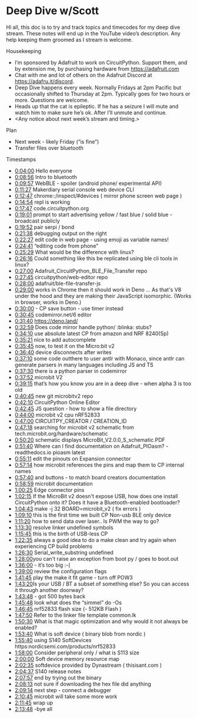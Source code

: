 # Deep Dive w/Scott


Hi all, this doc is to try and track topics and timecodes for my deep dive stream. These notes will end up in the YouTube video’s description. Any help keeping them groomed as I stream is welcome.


Housekeeping
* I’m sponsored by Adafruit to work on CircuitPython. Support them, and by extension me, by purchasing hardware from https://adafruit.com
* Chat with me and lot of others on the Adafruit Discord at https://adafru.it/discord.
* Deep Dive happens every week. Normally Fridays at 2pm Pacific but occasionally shifted to Thursday at 2pm. Typically goes for two hours or more. Questions are welcome.
* Heads up that the cat is epileptic. If he has a seizure I will mute and watch him to make sure he’s ok. After I’ll unmute and continue.
* <Any notice about next week’s stream and timing.>


Plan
* Next week - likely Friday (“is fine”)
* Transfer files over bluetooth


Timestamps
* [0:04:00](https://www.youtube.com/watch?v=lS8eJsIYYno&t=240) Hello everyone
* [0:08:56](https://www.youtube.com/watch?v=lS8eJsIYYno&t=536) Intro to bluetooth
* [0:09:57](https://www.youtube.com/watch?v=lS8eJsIYYno&t=597) WebBLE - spoiler (android phone/ experimental API)
* [0:11:27](https://www.youtube.com/watch?v=lS8eJsIYYno&t=687) Makerdiary serial console web device CLI
* [0:12:47](https://www.youtube.com/watch?v=lS8eJsIYYno&t=767) chrome::/inspect/#devices ( mirror phone screen web page )
* [0:14:54](https://www.youtube.com/watch?v=lS8eJsIYYno&t=894) repl is working
* [0:17:47](https://www.youtube.com/watch?v=lS8eJsIYYno&t=1067) code.circuitpython.org
* [0:19:01](https://www.youtube.com/watch?v=lS8eJsIYYno&t=1141) prompt to start advertising yellow / fast blue / solid blue - broadcast publicly
* [0:19:52](https://www.youtube.com/watch?v=lS8eJsIYYno&t=1192) pair serpi / bond
* [0:21:38](https://www.youtube.com/watch?v=lS8eJsIYYno&t=1298) debugging output on the right
* [0:22:27](https://www.youtube.com/watch?v=lS8eJsIYYno&t=1347) edit code in web page - using emoji as variable names!
* [0:24:41](https://www.youtube.com/watch?v=lS8eJsIYYno&t=1481) “editing code from phone”
* [0:25:29](https://www.youtube.com/watch?v=lS8eJsIYYno&t=1529) What would be the difference with linux?
* [0:26:16](https://www.youtube.com/watch?v=lS8eJsIYYno&t=1576) Could something like this be replicated using ble cli tools in linux?
* [0:27:00](https://www.youtube.com/watch?v=lS8eJsIYYno&t=1620) Adafruit_CircuitPython_BLE_File_Transfer repo
* [0:27:45](https://www.youtube.com/watch?v=lS8eJsIYYno&t=1665) circuitpython/web-editor repo
* [0:28:00](https://www.youtube.com/watch?v=lS8eJsIYYno&t=1680) adafruit/ble-file-transfer-js
* [​0:29:00](https://www.youtube.com/watch?v=lS8eJsIYYno&t=1740) works in Chrome then it should work in Deno ... As that's V8 under the hood and they are making their JavaScript isomorphic. (Works in browser, works in Deno.)
* [0:30:00](https://www.youtube.com/watch?v=lS8eJsIYYno&t=1800) - CP save button - use timer instead
* [0:30:45](https://www.youtube.com/watch?v=lS8eJsIYYno&t=1845) codemirror.net/6 editor
* [0:31:40](https://www.youtube.com/watch?v=lS8eJsIYYno&t=1900)  https://deno.land/
* [0:32:59](https://www.youtube.com/watch?v=lS8eJsIYYno&t=1979) Does code mirror handle python/ :blinka:  stubs?
* [0:34:10](https://www.youtube.com/watch?v=lS8eJsIYYno&t=2050) use absolute latest CP from amazon and NRF 8240(Sp)
* [0:35:21](https://www.youtube.com/watch?v=lS8eJsIYYno&t=2121) nice to add autocomplete
* [0:35:45](https://www.youtube.com/watch?v=lS8eJsIYYno&t=2145) now, to test it on the Micro:bit v2
* [0:36:40](https://www.youtube.com/watch?v=lS8eJsIYYno&t=2200) device disconnects after writes
* [0:37:10](https://www.youtube.com/watch?v=lS8eJsIYYno&t=2230) some code outthere to user antlr with Monaco, since antlr can generate parsers in many languages including JS and TS
* [0:37:30](https://www.youtube.com/watch?v=lS8eJsIYYno&t=2250) there is a python parser in codemirror
* [0:37:52](https://www.youtube.com/watch?v=lS8eJsIYYno&t=2272) microbit V2
* [0:39:15](https://www.youtube.com/watch?v=lS8eJsIYYno&t=2355) that’s how you know you are in a deep dive - when alpha 3 is too old
* [0:40:45](https://www.youtube.com/watch?v=lS8eJsIYYno&t=2445) new git microbitv2 repo
* [0:42:10](https://www.youtube.com/watch?v=lS8eJsIYYno&t=2530) CircuitPython Online Editor
* [0:42:45](https://www.youtube.com/watch?v=lS8eJsIYYno&t=2565) JS question - how to show a file directory
* [0:44:00](https://www.youtube.com/watch?v=lS8eJsIYYno&t=2640) microbit v2 cpu nRF52833
* [0:47:00](https://www.youtube.com/watch?v=lS8eJsIYYno&t=2820) CIRCUITPY_CREATOR / CREATION_ID
* [0:47:18](https://www.youtube.com/watch?v=lS8eJsIYYno&t=2838) searching for microbit v2 schematic from tech.microbit.org/hardware/schematic
* [0:50:20](https://www.youtube.com/watch?v=lS8eJsIYYno&t=3020) schematic displays MicroBit_V2.0.0_S_schematic.PDF
* [0:51:40](https://www.youtube.com/watch?v=lS8eJsIYYno&t=3100) Where can I find documentation on Adafruit_PIOasm? - readthedocs.io pioasm latest
* [0:55:11](https://www.youtube.com/watch?v=lS8eJsIYYno&t=3311) edit the pinouts on Expansion connector
* [0:57:14](https://www.youtube.com/watch?v=lS8eJsIYYno&t=3434) how microbit references the pins and map them to CP internal names
* [0:57:40](https://www.youtube.com/watch?v=lS8eJsIYYno&t=3460) and buttons - to match board creators documentation
* [0:58:59](https://www.youtube.com/watch?v=lS8eJsIYYno&t=3539) microbit documentation
* [1:00:25](https://www.youtube.com/watch?v=lS8eJsIYYno&t=3625) Edge connector pins
* [1:02:15](https://www.youtube.com/watch?v=lS8eJsIYYno&t=3735) If the MicroBit v2 doesn't expose USB, how does one install CircuitPython onto it? Does it have a Bluetooth-enabled bootloader?
* [1:04:43](https://www.youtube.com/watch?v=lS8eJsIYYno&t=3883) make -j 32 BOARD=microbit_v2 ( fix errors )
* [1:09:10](https://www.youtube.com/watch?v=lS8eJsIYYno&t=4150) this is the first time we built CP Non-usb BLE only device
* [1:11:20](https://www.youtube.com/watch?v=lS8eJsIYYno&t=4280)  how to send data over laser.. Is PWM the way to go?
* [1:13:30](https://www.youtube.com/watch?v=lS8eJsIYYno&t=4410) resolve linker undefined symbols
* [1:15:45](https://www.youtube.com/watch?v=lS8eJsIYYno&t=4545)  this is the birth of USB-less CP
* [1:22:35](https://www.youtube.com/watch?v=lS8eJsIYYno&t=4955) always a good idea to do a make clean and try again when experiencing CP build problems
* [1:26:30](https://www.youtube.com/watch?v=lS8eJsIYYno&t=5190) Serial_write_substring undefined
* [1:28:00](https://www.youtube.com/watch?v=lS8eJsIYYno&t=5280) ​you can't raise an exception from boot py / goes to boot.out
* [1:36:00](https://www.youtube.com/watch?v=lS8eJsIYYno&t=5760) - it’s too big :-(
* [1:39:00](https://www.youtube.com/watch?v=lS8eJsIYYno&t=5940) review the configuration flags
* [1:41:45](https://www.youtube.com/watch?v=lS8eJsIYYno&t=6105) play the make it fit game - turn off POW3
* [1:43:20](https://www.youtube.com/watch?v=lS8eJsIYYno&t=6200) ​Is your USB / BT a subset of something else? So you can access it through another doorway?
* [1:43:48](https://www.youtube.com/watch?v=lS8eJsIYYno&t=6228) - got 500 bytes back
* [1:45:48](https://www.youtube.com/watch?v=lS8eJsIYYno&t=6348) look what does the “simmel”  do -Os
* [1:46:45](https://www.youtube.com/watch?v=lS8eJsIYYno&t=6405) nrf52833 flash size (- 512KB Flash )
* [1:47:50](https://www.youtube.com/watch?v=lS8eJsIYYno&t=6470) Refer to the linker file template common.lk
* [1:50:30](https://www.youtube.com/watch?v=lS8eJsIYYno&t=6630) What is that magic optimization and why would it not always be enabled?
* [1:53:40](https://www.youtube.com/watch?v=lS8eJsIYYno&t=6820) What is soft device ( binary blob from nordic )
* [1:55:40](https://www.youtube.com/watch?v=lS8eJsIYYno&t=6940) using S140 SoftDevices   https:nordicsemi.com/products/nrf52833
* [1:58:00](https://www.youtube.com/watch?v=lS8eJsIYYno&t=7080) Consider peripheral only / what is S113 size
* [2:00:00](https://www.youtube.com/watch?v=lS8eJsIYYno&t=7200) Soft device memory resource map
* [2:02:35](https://www.youtube.com/watch?v=lS8eJsIYYno&t=7355) softdevice provided by Dynastream ( thisisant.com )
* [2:04:37](https://www.youtube.com/watch?v=lS8eJsIYYno&t=7477) S140 release notes
* [2:07:57](https://www.youtube.com/watch?v=lS8eJsIYYno&t=7677) end by trying out the binary
* [2:08:13](https://www.youtube.com/watch?v=lS8eJsIYYno&t=7693) not sure if downloading the hex file did anything
* [2:09:14](https://www.youtube.com/watch?v=lS8eJsIYYno&t=7754) next step - connect a debugger
* [2:10:45](https://www.youtube.com/watch?v=lS8eJsIYYno&t=7845) microbit will take some more work
* [2:11:45](https://www.youtube.com/watch?v=lS8eJsIYYno&t=7905) wrap up
* [2:13:48](https://www.youtube.com/watch?v=lS8eJsIYYno&t=8028) -bye all
